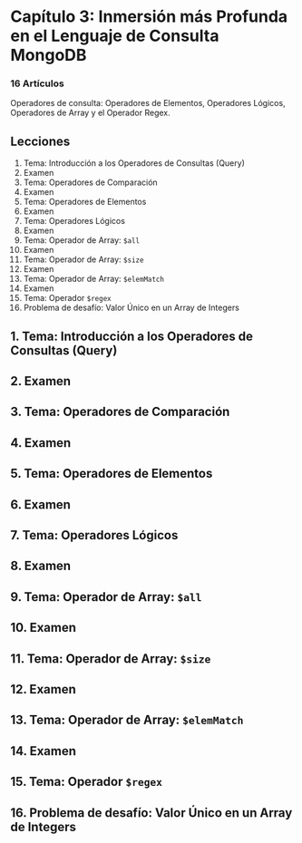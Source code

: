 # Capítulo 3: Inmersión más Profunda en el Lenguaje de Consulta MongoDB

### 16 Artículos

Operadores de consulta: Operadores de Elementos, Operadores Lógicos, Operadores de Array y el Operador Regex.

## Lecciones

1. Tema: Introducción a los Operadores de Consultas (Query)
2. Examen
3. Tema: Operadores de Comparación
4. Examen
5. Tema: Operadores de Elementos
6. Examen
7. Tema: Operadores Lógicos
8. Examen
9. Tema: Operador de Array: `$all`
10. Examen
11. Tema: Operador de Array: `$size`
12. Examen
13. Tema: Operador de Array: `$elemMatch`
14. Examen
15. Tema: Operador `$regex`
16. Problema de desafío: Valor Único en un Array de Integers

## 1. Tema: Introducción a los Operadores de Consultas (Query)

## 2. Examen

## 3. Tema: Operadores de Comparación

## 4. Examen

## 5. Tema: Operadores de Elementos

## 6. Examen

## 7. Tema: Operadores Lógicos

## 8. Examen

## 9. Tema: Operador de Array: `$all`

## 10. Examen

## 11. Tema: Operador de Array: `$size`

## 12. Examen

## 13. Tema: Operador de Array: `$elemMatch`

## 14. Examen

## 15. Tema: Operador `$regex`

## 16. Problema de desafío: Valor Único en un Array de Integers
